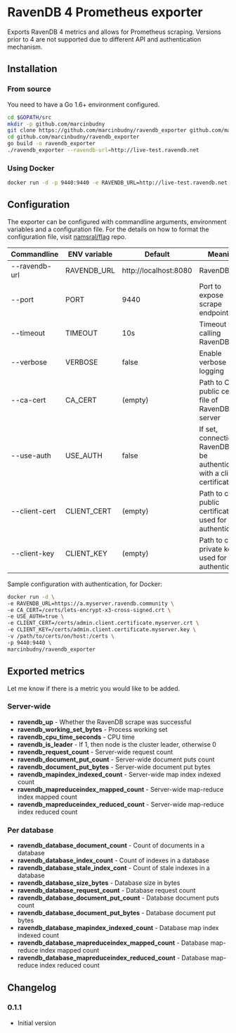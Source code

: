 # RavenDB 4 Prometheus exporter

Exports RavenDB 4 metrics and allows for Prometheus scraping. Versions prior to 4 are not supported due to different API and authentication mechanism.

## Installation

### From source

You need to have a Go 1.6+ environment configured.

```bash
cd $GOPATH/src
mkdir -p github.com/marcinbudny
git clone https://github.com/marcinbudny/ravendb_exporter github.com/marcinbudny/ravendb_exporter
cd github.com/marcinbudny/ravendb_exporter 
go build -o ravendb_exporter
./ravendb_exporter --ravendb-url=http://live-test.ravendb.net
```

### Using Docker

```bash
docker run -d -p 9440:9440 -e RAVENDB_URL=http://live-test.ravendb.net marcinbudny/ravendb_exporter
```

## Configuration

The exporter can be configured with commandline arguments, environment variables and a configuration file. For the details on how to format the configuration file, visit [namsral/flag](https://github.com/namsral/flag) repo.

|Commandline|ENV variable|Default|Meaning|
|---|---|---|---|
|--ravendb-url|RAVENDB_URL|http://localhost:8080|RavenDB URL|
|--port|PORT|9440|Port to expose scrape endpoint on|
|--timeout|TIMEOUT|10s|Timeout when calling RavenDB|
|--verbose|VERBOSE|false|Enable verbose logging|
|--ca-cert|CA_CERT|(empty)|Path to CA public cert file of RavenDB server|
|--use-auth|USE_AUTH|false|If set, connection to RavenDB will be authenticated with a client certificate|
|--client-cert|CLIENT_CERT|(empty)|Path to client public certificate used for authentication|
|--client-key|CLIENT_KEY|(empty)|Path to client private key used for authentication|

Sample configuration with authentication, for Docker:

```bash
docker run -d \
-e RAVENDB_URL=https://a.myserver.ravendb.community \
-e CA_CERT=/certs/lets-encrypt-x3-cross-signed.crt \
-e USE_AUTH=true \
-e CLIENT_CERT=/certs/admin.client.certificate.myserver.crt \
-e CLIENT_KEY=/certs/admin.client.certificate.myserver.key \
-v /path/to/certs/on/host:/certs \
-p 9440:9440 \
marcinbudny/ravendb_exporter
```

## Exported metrics

Let me know if there is a metric you would like to be added.

### Server-wide

* **ravendb_up** - Whether the RavenDB scrape was successful
* **ravendb_working_set_bytes** - Process working set
* **ravendb_cpu_time_seconds** - CPU time
* **ravendb_is_leader** - If 1, then node is the cluster leader, otherwise 0
* **ravendb_request_count** - Server-wide request count
* **ravendb_document_put_count** - Server-wide document puts count
* **ravendb_document_put_bytes** - Server-wide document put bytes
* **ravendb_mapindex_indexed_count** - Server-wide map index indexed count
* **ravendb_mapreduceindex_mapped_count** - Server-wide map-reduce index mapped count
* **ravendb_mapreduceindex_reduced_count** - Server-wide map-reduce index reduced count

### Per database

* **ravendb_database_document_count** - Count of documents in a database
* **ravendb_database_index_count** - Count of indexes in a database
* **ravendb_database_stale_index_cont** - Count of stale indexes in a database
* **ravendb_database_size_bytes** - Database size in bytes
* **ravendb_database_request_count** - Database request count
* **ravendb_database_document_put_count** - Database document puts count
* **ravendb_database_document_put_bytes** - Database document put bytes
* **ravendb_database_mapindex_indexed_count** - Database map index indexed count
* **ravendb_database_mapreduceindex_mapped_count** - Database map-reduce index  mapped count
* **ravendb_database_mapreduceindex_reduced_count** - Database map-reduce index reduced count


## Changelog

### 0.1.1

* Initial version
